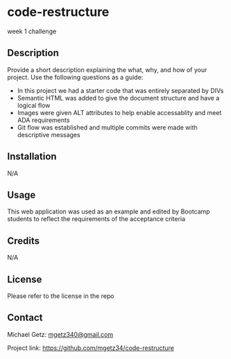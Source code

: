 # code-restructure

week 1 challenge

## Description

Provide a short description explaining the what, why, and how of your project. Use the following questions as a guide:

- In this project we had a starter code that was entirely separated by DIVs
- Semantic HTML was added to give the document structure and have a logical flow
- Images were given ALT attributes to help enable accessablity and meet ADA requirements
- Git flow was established and multiple commits were made with descriptive messages

## Installation

N/A

## Usage

This web application was used as an example and edited by Bootcamp students to reflect the requirements of the acceptance criteria

## Credits

N/A

## License

Please refer to the license in the repo

## Contact

Michael Getz: mgetz340@gmail.com

Project link: https://github.com/mgetz34/code-restructure
